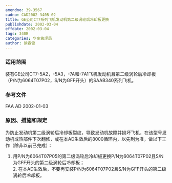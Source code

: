 ```yaml
---
amendno: 39-3567  
cadno: CAD2002-340B-02  
title: GE公司CT7系列飞机发动机第二级涡轮后冷却板更换  
publishdate: 2002-03-04  
effdate: 2002-03-04  
tags: 340B  
categories: 华东管理局  
author: 徐春雷  
---
```

  
### 适用范围  
装有GE公司CT7-5A2，-5A3，-7A和-7A1飞机发动机且第二级涡轮后冷却板（P/N为6064T07P02，S/N为GFF开头）的SAAB340系列飞机。  
  
<!--more-->  
### 参考文件  
FAA AD 2002-01-03         
  
### 原因、措施和规定  
为防止发动机第二级涡轮后冷却板裂纹，导致发动机故障并损坏飞机，在该型号发动机或热部件下次翻修，或在本AD生效后的8000循环内，以先到为准，做以下工作（除非以前已完成）：  
1. 用P/N为6064T07P05的第二级涡轮后冷却板更换P/N为6064T07P02且S/N为GFF开头的第二级涡轮后冷却板；  
    2. 在本AD生效后，不要再安装P/N为6064T07P02且S/N为GFF开头的第二级涡轮后冷却板。  
  

